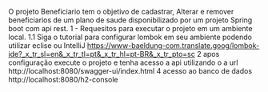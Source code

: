 O projeto Beneficiario tem o objetivo de cadastrar, Alterar e remover beneficiarios de um plano de saude disponibilizado por um projeto Spring boot com api rest.
1 - Requesitos para executar o projeto em um ambiente local.
1.1 Siga o tutorial para configurar lombok em seu ambiente podendo utilizar eclise ou IntelliJ https://www-baeldung-com.translate.goog/lombok-ide?_x_tr_sl=en&_x_tr_tl=pt&_x_tr_hl=pt-BR&_x_tr_pto=sc
2 apos configuração execute o projeto e tenha acesso a api utilizando o a url http://localhost:8080/swagger-ui/index.html
4 acesso ao banco de dados http://localhost:8080/h2-console
